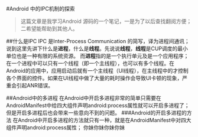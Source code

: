 #Android 中的IPC机制的探索

>这篇文章是我学习Android 源码的一个笔记，一是为了以后查找翻阅方便；二希望能帮助到其他人。


##什么是IPC
IPC 是Inter-Process Communication 的简写，译为进程间通讯；说到这里先讲下什么是**进程**，什么是**线程**。先说说**线程**，**线程**是CUP调度的最小单位也是一种有限的系统资源。 而**进程**指的是一个执行单元及是一个应用程序；在一个进程中可以只有一个线程（即一个主线程），也可以有多个线程。在Android的应用中，应用启动后就有一个主线程（UI线程），在主线程中的才控制各个界面的控件。如果在UI线程中做了大量的耗时操作会导致UI卡顿的现象，严重会引起ANR错误。

##Android中的多进程
在Android中开启多进程非常的简单只需要在AndroidManifest中给四大组件声明android:process属性就可以开启多进程了；但是开启多进程后也会带来一些意向不到的问题。
###Android的开启多进程的方法
在Android中开启多进程的方法就只有一种，就是在AndroidManifest中对四大组件声明android:process属性；
你妹你妹你妹你妹